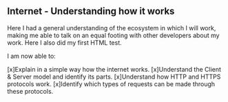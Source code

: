 ## Internet - Understanding how it works

Here I had a general understanding of the ecosystem in which I will work, making me able to talk on an equal footing with other developers about my work.
Here I also did my first HTML test.

I am now able to:

[x]Explain in a simple way how the internet works.
[x]Understand the Client & Server model and identify its parts.
[x]Understand how HTTP and HTTPS protocols work.
[x]Identify which types of requests can be made through these protocols.
